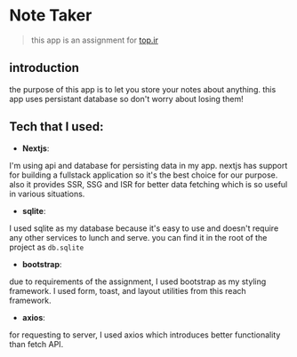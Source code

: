 # Note Taker

> this app is an assignment for [top.ir](https://top.ir)

## introduction
the purpose of this app is to let you store your notes about anything.
this app uses persistant database so don't worry about losing them!


## Tech that I used:

- **Nextjs**:

I'm using api and database for persisting data in my app. nextjs has support for building a fullstack application so it's the best choice for
our purpose.
also it provides SSR, SSG and ISR for better data fetching which is so useful in various situations.

- **sqlite**:

I used sqlite as my database because it's easy to use and doesn't require any other services to lunch and serve.
you can find it in the root of the project as `db.sqlite`


- **bootstrap**:

due to requirements of the assignment, I used bootstrap as my styling framework. I used form, toast, and layout utilities from this reach framework.



- **axios**:

for requesting to server, I used axios which introduces better functionality than fetch API.